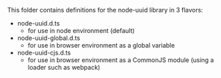 This folder contains definitions for the node-uuid library in 3 flavors:

- node-uuid.d.ts
  - for use in node environment (default)
- node-uuid-global.d.ts
  - for use in browser environment as a global variable
- node-uuid-cjs.d.ts
  - for use in browser environment as a CommonJS module (using a loader such as webpack)
